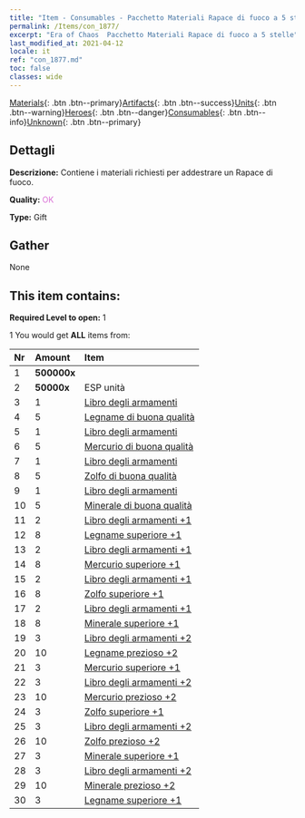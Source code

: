 ```yaml
---
title: "Item - Consumables - Pacchetto Materiali Rapace di fuoco a 5 stelle"
permalink: /Items/con_1877/
excerpt: "Era of Chaos  Pacchetto Materiali Rapace di fuoco a 5 stelle"
last_modified_at: 2021-04-12
locale: it
ref: "con_1877.md"
toc: false
classes: wide
---
```

 [Materials](/it/Items/){: .btn .btn--primary}[Artifacts](/it/Items/Artifacts/){: .btn .btn--success}[Units](/it/Items/Units/){: .btn .btn--warning}[Heroes](/it/Items/Heroes/){: .btn .btn--danger}[Consumables](/it/Items/Consumables/){: .btn .btn--info}[Unknown](/it/Items/Unknown/){: .btn .btn--primary}

## Dettagli
 **Descrizione:** Contiene i materiali richiesti per addestrare un Rapace di fuoco.

 **Quality:** <span style="color: #DA70D6">OK</span>

 **Type:** Gift

## Gather

  None

## This item contains:

 **Required Level to open:** 1

 1 You would get **ALL** items  from:

  | Nr | Amount |     Item    |
  |:---|:-------|:------------|
  | 1 |  **500000x** | <i class="fas fa-coins"/> |  | 
  | 2 |  **50000x** | ESP unità |  | 
  | 3 | 1 | [Libro degli armamenti](/it/Items/mat_18/) | 
  | 4 | 5 | [Legname di buona qualità](/it/Items/mat_13/) | 
  | 5 | 1 | [Libro degli armamenti](/it/Items/mat_18/) | 
  | 6 | 5 | [Mercurio di buona qualità](/it/Items/mat_14/) | 
  | 7 | 1 | [Libro degli armamenti](/it/Items/mat_18/) | 
  | 8 | 5 | [Zolfo di buona qualità](/it/Items/mat_15/) | 
  | 9 | 1 | [Libro degli armamenti](/it/Items/mat_18/) | 
  | 10 | 5 | [Minerale di buona qualità](/it/Items/mat_12/) | 
  | 11 | 2 | [Libro degli armamenti +1](/it/Items/mat_25/) | 
  | 12 | 8 | [Legname superiore +1](/it/Items/mat_20/) | 
  | 13 | 2 | [Libro degli armamenti +1](/it/Items/mat_25/) | 
  | 14 | 8 | [Mercurio superiore +1](/it/Items/mat_21/) | 
  | 15 | 2 | [Libro degli armamenti +1](/it/Items/mat_25/) | 
  | 16 | 8 | [Zolfo superiore +1](/it/Items/mat_22/) | 
  | 17 | 2 | [Libro degli armamenti +1](/it/Items/mat_25/) | 
  | 18 | 8 | [Minerale superiore +1](/it/Items/mat_19/) | 
  | 19 | 3 | [Libro degli armamenti +2](/it/Items/mat_32/) | 
  | 20 | 10 | [Legname prezioso +2](/it/Items/mat_27/) | 
  | 21 | 3 | [Mercurio superiore +1](/it/Items/mat_21/) | 
  | 22 | 3 | [Libro degli armamenti +2](/it/Items/mat_32/) | 
  | 23 | 10 | [Mercurio prezioso +2](/it/Items/mat_28/) | 
  | 24 | 3 | [Zolfo superiore +1](/it/Items/mat_22/) | 
  | 25 | 3 | [Libro degli armamenti +2](/it/Items/mat_32/) | 
  | 26 | 10 | [Zolfo prezioso +2](/it/Items/mat_29/) | 
  | 27 | 3 | [Minerale superiore +1](/it/Items/mat_19/) | 
  | 28 | 3 | [Libro degli armamenti +2](/it/Items/mat_32/) | 
  | 29 | 10 | [Minerale prezioso +2](/it/Items/mat_26/) | 
  | 30 | 3 | [Legname superiore +1](/it/Items/mat_20/) | 

